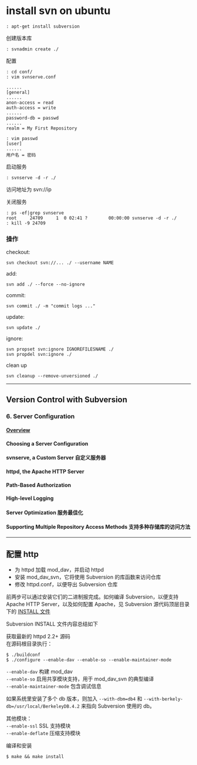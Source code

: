 # install svn on ubuntu

```
: apt-get install subversion
```

创建版本库

```
: svnadmin create ./
```

配置
```
: cd conf/
: vim svnserve.conf

......
[general]
......
anon-access = read
auth-access = write
......
password-db = passwd
......
realm = My First Repository

: vim passwd
[user]
......
用户名 = 密码
```

启动服务

```
: svnserve -d -r ./
```

访问地址为 svn://ip

关闭服务  
```
: ps -ef|grep svnserve
root     24709     1  0 02:41 ?        00:00:00 svnserve -d -r ./
: kill -9 24709
```

### 操作  
checkout:

```
svn checkout svn://... ./ --username NAME
```

add:  

```
svn add ./ --force --no-ignore
```  
commit:  

```
svn commit ./ -m "commit logs ..."
```
update:  

```
svn update ./
```

ignore: 
```
svn propset svn:ignore IGNOREFILESNAME ./
svn propdel svn:ignore ./
```

clean up

```
svn cleanup --remove-unversioned ./
```

---

## Version Control with Subversion

### 6. Server Configuration
#### [Overview](svn/1.md)
#### Choosing a Server Configuration
#### svnserve, a Custom Server 自定义服务器
#### httpd, the Apache HTTP Server 
#### Path-Based Authorization
#### High-level Logging
#### Server Optimization 服务最佳化
#### Supporting Multiple Repository Access Methods 支持多种存储库的访问方法  

---

## 配置 http

- 为 httpd 加载 mod_dav，并启动 httpd
- 安装 mod_dav_svn，它将使用 Subversion 的库函数来访问仓库
- 修改 httpd.conf，以便导出 Subversion 仓库 

前两步可以通过安装它们的二进制报完成。如何编译 Subversion，以便支持 Apache HTTP Server，以及如何配置 Apache，见 Subversion 源代码顶层目录下的 [INSTALL 文件](svn/2.md)

Subversion INSTALL 文件内容总结如下  

获取最新的 httpd 2.2+ 源码  
在源码根目录执行：  

```
$ ./buildconf
$ ./configure --enable-dav --enable-so --enable-maintainer-mode
```

`--enable-dav` 构建 mod_dav  
`--enable-so` 启用共享模块支持，用于 mod_dav_svn 的典型编译  
`--enable-maintainer-mode` 包含调试信息  

如果系统里安装了多个 db 版本，则加入 `--with-dbm=db4` 和 `--with-berkely-db=/usr/local/BerkeleyDB.4.2` 来指向 Subversion 使用的 db。  

其他模块：  
`--enable-ssl` SSL 支持模块  
`--enable-deflate` 压缩支持模块  

编译和安装  

```
$ make && make install
```


